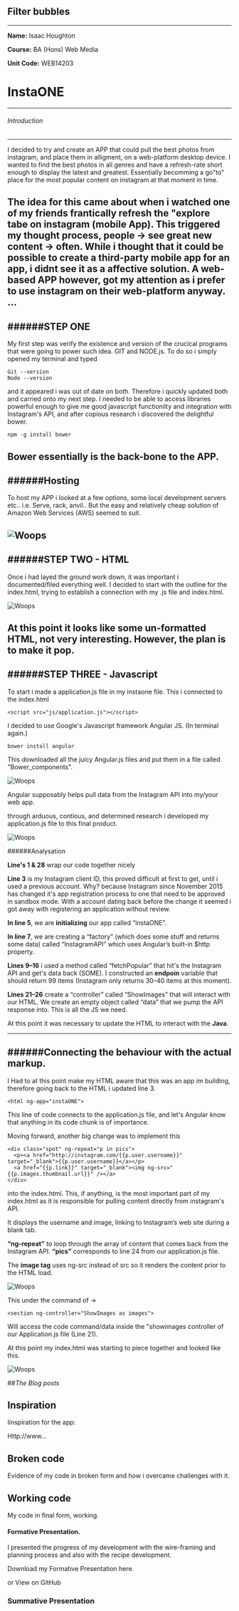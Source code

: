 ## Filter bubbles
---

**Name:** Isaac Houghton

**Course:** BA (Hons) Web Media

**Unit Code:** WEB14203

# InstaONE
----
###### Introduction
----
I decided to try and create an APP that could pull the best photos from instagram, and place them in alligment, on a web-platform desktop device. I wanted to find the best photos in all genres and have a refresh-rate short enough to display the latest and greatest. Essentially becomming a go"to" place for the most popular content on instagram at that moment in time.

The idea for this came about when i watched one of my friends frantically refresh the "explore tabe on instagram (mobile App). This triggered my thought process, people -> see great new content -> often. While i thought that it could be possible to create a third-party mobile app for an app, i didnt see it as a affective solution. A web-based APP however, got my attention as i prefer to use instagram on their web-platform anyway.
...
----
######STEP ONE 
----
My first step was verify the existence and version of the crucical programs that were going to power such idea. GIT and NODE.js. 
To do so i simply opened my terminal and typed
```
Git --version
Node --version 
```
and it appeared i was out of date on both. Therefore i quickly updated both and carried onto my next step. I needed to be able to access libraries powerful enough to give me good javascript functionilty and integration with Instagram's API, and after copious research i discovered the delightful bower. 
```
npm -g install bower
```
Bower essentially is the back-bone to the APP.
----
######Hosting
----
To host my APP i looked at a few options, some local development servers etc.. i.e. Serve, rack, anvil..
But the easy and relatively cheap solution of Amazon Web Services (AWS) seemed to suit.


![Woops](http://www.knd.com.au/wp-content/uploads/aws.png)
----
######STEP TWO - HTML 
----
Once i had layed the ground work down, it was important i documented/filed everything well. I decided to start with the outline for the index.html, trying to establish a connection with my .js file and index.html.

![Woops](http://i68.tinypic.com/6zc009.png)

At this point it looks like some un-formatted HTML, not very interesting. However, the plan is to make it pop.
----
######STEP THREE - Javascript 
----

To start i made a application.js file in my instaone file. This i connected to the index.html
```
<script src="js/application.js"></script>
```
I decided to use Google's Javascript framework Angular JS. (In terminal again.)
```
bower install angular
```
This downloaded all the juicy Angular.js files and put them in a file called "Bower_components".

![Woops](http://i63.tinypic.com/1qpojd.png)

Angular supposably helps pull data from the Instagram API into my/your web app. 

through arduous, contious, and determined research i developed my application.js file to this final product.

![Woops](http://i65.tinypic.com/qo9ceo.png)

######Analysation

**Line's 1 & 28** wrap our code together nicely

**Line 3** is my Instagram client ID, this proved difficult at first to get, until i used a previous account. Why? because Instagram since November 2015 has changed it's app registration process to one that need to be approved in sandbox mode. With a account dating back before the change it seemed i got away with registering an application without review. 

**In line 5**, we are **initializing** our app called “instaONE”.

**In line 7**, we are creating a “factory” (which does some stuff and returns some data) called “InstagramAPI” which uses Angular’s built-in $http property.

**Lines 9–16** i used a method called “fetchPopular” that hit's the Instagram API and get's data back (SOME). I constructed an **endpoin** variable that should return 99 items (Instagram only returns 30–40 items at this moment).

**Lines 21–26** create a “controller” called “ShowImages” that will interact with our HTML. We create an empty object called “data” that we pump the API response into. This is all the JS we need.

At this point it was necessary to update the HTML to interact with the **Java**.

----
######Connecting the behaviour with the actual markup.
----

I Had to at this point make my HTML aware that this was an app im building, therefore going back to the HTML i updated line 3.
```
<html ng-app="instaONE">
```
This line of code connects to the application.js file, and let's Angular know that anything in its code chunk is of importance.

Moving forward, another big change was to implement this 
```
<div class="spot" ng-repeat="p in pics">
  <p><a href="http://instagram.com/{{p.user.username}}" target="_blank">{{p.user.username}}</a></p>
  <a href="{{p.link}}" target="_blank"><img ng-src="{{p.images.thumbnail.url}}" /></a>
</div>
```
<div> into the index.html. This, if anything, is the most important part of my index.html as it is responsible for pulling content directly from instagram's API.

It displays the username and image, linking to Instagram’s web site during a blank tab.

**“ng-repeat”** to loop through the array of content that comes back from the Instagram API. **“pics”** corresponds to line 24 from our application.js file.

The **image tag** uses ng-src instead of src so it renders the content prior to the HTML load.



![Woops](http://i64.tinypic.com/1690ncg.png)

This under the command of ->
```
<section ng-controller="ShowImages as images">
```
Will access the code command/data inside the "showimages controller of our Application.js file (Line 21).

At this point my index.html was starting to piece together and looked like this.

![Woops](http://i66.tinypic.com/2ng6a39.png)









##*The Blog posts*


## Inspiration

Iinspiration for the app:

Http://www...

## Broken code

Evidence of my code in broken form and how i overcame challenges with it.

## Working code

My code in final form, working.

#### Formative Presentation.

I presented the progress of my development with the wire-framing and planning process and also with the recipe development.

Download my Formative Presentation here.

or View on GitHub

### Summative Presentation
